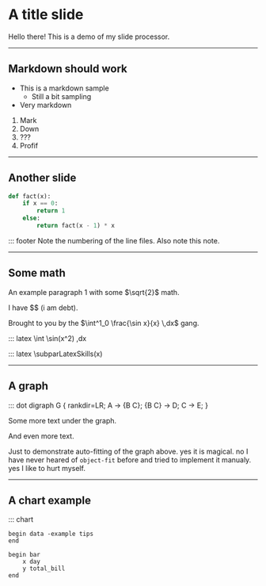 
# A title slide

Hello there! This is a demo of my slide processor.

---

## Markdown should work

* This is a markdown sample
  * Still a bit sampling
* Very markdown

1. Mark
2. Down
3. ???
4. Profif

---

## Another slide

```python number highlight=3,5
def fact(x):
    if x == 0:
        return 1
    else:
        return fact(x - 1) * x
```

::: footer
    Note the numbering of the line files. Also note this note.

---

## Some math

An example paragraph $1$ with some $\sqrt{2}$ math.

I have $$ (i am debt).

Brought to you by the $\int^1_0 \frac{\sin x}{x} \,dx$ gang.

::: latex
    \int \sin(x^2) \,dx

::: latex
    \subparLatexSkills(x)

---

## A graph

::: dot
    digraph G {
        rankdir=LR;
        A -> {B C};
        {B C} -> D;
        C -> E;
    }

Some more text under the graph.

And even more text.

Just to demonstrate auto-fitting of the graph above. yes it is magical. no I have never heared of `object-fit` before and tried to implement it manualy. yes I like to hurt myself.

---

## A chart example

::: chart

    begin data -example tips
    end

    begin bar
        x day
        y total_bill
    end